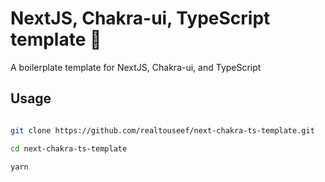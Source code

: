 # NextJS, Chakra-ui, TypeScript template 🤩

A boilerplate template for NextJS, Chakra-ui, and TypeScript

## Usage

```bash

git clone https://github.com/realtouseef/next-chakra-ts-template.git

cd next-chakra-ts-template

yarn
```
